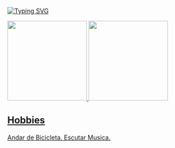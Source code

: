 <a href="https://git.io/typing-svg"><img src="https://readme-typing-svg.demolab.com?font=Aubrey&weight=900&size=25&duration=2200&pause=850&random=false&width=435&lines=Ol%C3%A1+Sejam+Bem-Vindos.;Me+Chamo+Pedro.;Sou+um+Estudante;Estou+atualmente+cursando;Sobre+Programa%C3%A7%C3%A3o+De+Jogos" alt="Typing SVG" /></a>
<div>
  <a href="https://github.com/rafaballerini">
  <img height="180em" src="https://github-readme-stats.vercel.app/api?username=Tsurogane&show_icons=true&theme=dark&include_all_commits=true&count_private=true"/>
  <img height="180em" src="https://github-readme-stats.vercel.app/api/top-langs/?username=Tsurogane&layout=compact&langs_count=16&theme=dark"/>
</div>

<h2>Hobbies</h2>
Andar de Bicicleta.
Escutar Musica.
